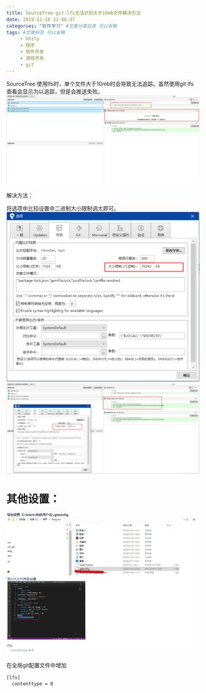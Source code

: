 ```yaml
---
title: SourceTree-git-lfs无法识别大于10mb文件解决方法
date: 2019-12-16 22:46:37
categories: "软件学习" #文章分类目录 可以省略
tags: #文章标签 可以省略
     - Unity
     - 程序
     - 软件开发
     - 游戏开发
     - git
---
```






SourceTree 使用lfs时，单个文件大于10mb时会导致无法追踪。虽然使用git lfs 查看会显示为以追踪，但是会推送失败。  
![image-20191216224852819](SourceTree-git-lfs无法识别大于10mb文件解决方法\image-20191216224852819.png)

解决方法：  

<!-- more -->

将选项中比较设置中二进制大小限制调大即可。  
![image-20191216224947326](SourceTree-git-lfs无法识别大于10mb文件解决方法\image-20191216224947326.png)  
![image-20191216225102801](SourceTree-git-lfs无法识别大于10mb文件解决方法\image-20191216225102801.png)


# 其他设置：
![QQ截图20200425152915](SourceTree-git-lfs无法识别大于10mb文件解决方法/QQ截图20200425152915.png)

在全局git配置文件中增加  
```
[lfs]  
  contenttype = 0
```